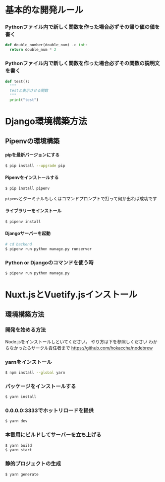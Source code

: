 # 基本的な開発ルール

### Pythonファイル内で新しく関数を作った場合必ずその帰り値の値を書く

```python
def double_number(double_num) -> int:
  return double_num * 2
```

### Pythonファイル内で新しく関数を作った場合必ずその関数の説明文を書く

```python
def test():
  """
  testと表示させる関数
  """
  print("test")
```

# Django環境構築方法

## Pipenvの環境構築

#### pipを最新バージョンにする

```bash
$ pip install --upgrade pip
```

#### Pipenvをインストールする

```bash
$ pip install pipenv
```

`pipenv`とターミナルもしくはコマンドプロンプトで打って何か出れば成功です

#### ライブラリーをインストール

```bash
$ pipenv install
```

#### Djangoサーバーを起動

```bash
# cd backend
$ pipenv run python manage.py runserver
```

### Python or Djangoのコマンドを使う時
```bash
$ pipenv run python manage.py
```

# Nuxt.jsとVuetify.jsインストール
## 環境構築方法

### 開発を始める方法
Node.jsをインストールしといてください。
やり方は下を参照しください
わからなかったらサークル責任者まで
https://github.com/hokaccha/nodebrew

### yarnをインストール
```bash
$ npm install --global yarn
```

### パッケージをインストールする
```bash
$ yarn install
```

### 0.0.0.0:3333でホットリロードを提供
```bash
$ yarn dev
```

### 本番用にビルドしてサーバーを立ち上げる
```bash
$ yarn build
$ yarn start
```

### 静的プロジェクトの生成
```bash
$ yarn generate
```

